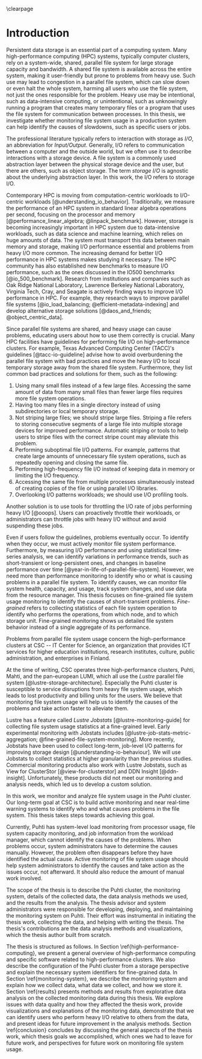 \clearpage

# Introduction
Persistent data storage is an essential part of a computing system.
Many high-performance computing (HPC) systems, typically computer clusters, rely on a system-wide, shared, parallel file system for large storage capacity and bandwidth.
A shared file system is available across the entire system, making it user-friendly but prone to problems from heavy use.
Such use may lead to congestion in a parallel file system, which can slow down or even halt the whole system, harming all users who use the file system, not just the ones responsible for the problem.
Heavy use may be intentional, such as data-intensive computing, or unintentional, such as unknowingly running a program that creates many temporary files or a program that uses the file system for communication between processes.
In this thesis, we investigate whether monitoring file system usage in a production system can help identify the causes of slowdowns, such as specific users or jobs.

The professional literature typically refers to interaction with storage as *I/O*, an abbreviation for *Input/Output*.
Generally, I/O refers to communication between a computer and the outside world, but we often use it to describe interactions with a storage device.
A file system is a commonly used abstraction layer between the physical storage device and the user, but there are others, such as object storage.
The term *storage I/O* is agnostic about the underlying abstraction layer.
In this work, the I/O refers to storage I/O.

<!-- TODO: greater need for understanding I/O performance and behavior  -->
<!-- TODO: [@toward_understanding_io_behavior] -->
Contemporary HPC is moving from computation-centric workloads to I/O-centric workloads [@understanding_io_behavior].
Traditionally, we measure the performance of an HPC system in standard linear algebra operations per second, focusing on the processor and memory [@performance_linear_algebra; @linpack_benchmark].
However, storage is becoming increasingly important in HPC system due to data-intensive workloads, such as data science and machine learning, which relies on huge amounts of data.
The system must transport this data between main memory and storage, making I/O performance essential and problems from heavy I/O more common.
The increasing demand for better I/O performance in HPC systems makes studying it necessary.
The HPC community has also established new benchmarks to measure I/O performance, such as the ones discussed in the IO500 benchmarks [@io_500_benchmark].
Research from institutions and companies such as Oak Ridge National Laboratory, Lawrence Berkeley National Laboratory, Virginia Tech, Cray, and Seagate is actively finding ways to improve I/O performance in HPC.
For example, they research ways to improve parallel file systems [@io_load_balancing; @efficient-metadata-indexing] and develop alternative storage solutions [@daos_and_friends; @object_centric_data].

Since parallel file systems are shared, and heavy usage can cause problems, educating users about how to use them correctly is crucial.
Many HPC facilities have guidelines for performing file I/O on high-performance clusters.
For example, Texas Advanced Computing Center (TACC)'s guidelines [@tacc-io-guideline] advise how to avoid overburdening the parallel file system with bad practices and move the heavy I/O to local temporary storage away from the shared file system.
Furthermore, they list common bad practices and solutions for them, such as the following:

1) Using many small files instead of a few large files.
  Accessing the same amount of data from many small files than fewer large files requires more file system operations.
2) Having too many files in a single directory instead of using subdirectories or local temporary storage.
3) Not striping large files; we should stripe large files.
  Striping a file refers to storing consecutive segments of a large file into multiple storage devices for improved performance.
  Automatic striping or tools to help users to stripe files with the correct stripe count may alleviate this problem.
4) Performing suboptimal file I/O patterns.
  For example, patterns that create large amounts of unnecessary file system operations, such as repeatedly opening and closing the same file.
5) Performing high-frequency file I/O instead of keeping data in memory or limiting the I/O frequency.
6) Accessing the same file from multiple processes simultaneously instead of creating copies of the file or using parallel I/O libraries.
7) Overlooking I/O patterns workloads; we should use I/O profiling tools.

Another solution is to use tools for throttling the I/O rate of jobs performing heavy I/O [@ooops].
Users can proactively throttle their workloads, or administrators can throttle jobs with heavy I/O without and avoid suspending these jobs.

Even if users follow the guidelines, problems eventually occur.
To identify when they occur, we must actively monitor file system performance.
Furthermore, by measuring I/O performance and using statistical time-series analysis, we can identify variations in performance trends, such as short-transient or long-persistent ones, and changes in baseline performance over time [@year-in-life-of-parallel-file-system].
However, we need more than performance monitoring to identify who or what is causing problems in a parallel file system.
To identify causes, we can monitor file system health, capacity, and usage, track system changes, and use data from the resource manager.
This thesis focuses on fine-grained file system usage monitoring to identify the causes of short-transient problems.
*Fine-grained* refers to collecting statistics of each file system operation to identify who performs the operations, from which node, and to which storage unit.
Fine-grained monitoring shows us detailed file system behavior instead of a single aggregate of its performance.

Problems from parallel file system usage concern the high-performance clusters at CSC -- IT Center for Science, an organization that provides ICT services for higher education institutions, research institutes, culture, public administration, and enterprises in Finland.
<!-- These services include high-performance computing, cloud computing, data storage, network services, training, and technical support. -->
At the time of writing, CSC operates three high-performance clusters, Puhti, Mahti, and the pan-european LUMI, which all use the *Lustre* parallel file system [@lustre-storage-architecture].
Especially the Puhti cluster is susceptible to service disruptions from heavy file system usage, which leads to lost productivity and billing units for the users.
We believe that monitoring file system usage will help us to identify the causes of the problems and take action faster to alleviate them.

Lustre has a feature called *Lustre Jobstats* [@lustre-monitoring-guide] for collecting file system usage statistics at a fine-grained level.
Early experimental monitoring with Jobstats includes [@lustre-job-stats-metric-aggregation; @fine-grained-file-system-monitoring].
More recently, Jobstats have been used to collect long-term, job-level I/O patterns for improving storage design [@understanding-io-behaviour].
We will use Jobstats to collect statistics at higher granularity than the previous studies.
Commercial monitoring products also work with Lustre Jobstats, such as View for ClusterStor [@view-for-clusterstor] and DDN Insight [@ddn-insight].
Unfortunately, these products did not meet our monitoring and analysis needs, which led us to develop a custom solution.

In this work, we monitor and analyze file system usage in the *Puhti* cluster.
Our long-term goal at CSC is to build active monitoring and near real-time warning systems to identify who and what causes problems in the file system.
This thesis takes steps towards achieving this goal.
<!-- Real-time monitoring should provide valuable information for improving the usability and throughput of the system. -->
Currently, Puhti has system-level load monitoring from processor usage, file system capacity monitoring, and job information from the workload manager, which cannot identify the causes of the problems.
When problems occur, system administrators have to determine the causes manually.
However, the problem often disappears before they have identified the actual cause.
Active monitoring of file system usage should help system administrators to identify the causes and take action as the issues occur, not afterward.
It should also reduce the amount of manual work involved.

The scope of the thesis is to describe the Puhti cluster, the monitoring system, details of the collected data, the data analysis methods we used, and the results from the analysis.
The thesis advisor and system administrators were responsible for developing, deploying, and maintaining the monitoring system on Puhti.
Their effort was instrumental in initiating the thesis work, collecting the data, and helping with writing the thesis.
The thesis's contributions are the data analysis methods and visualizations, which the thesis author built from scratch.

The thesis is structured as follows.
In Section \ref{high-performance-computing}, we present a general overview of high-performance computing and specific software related to high-performance clusters.
We also describe the configuration of the Puhti cluster from a storage perspective and explain the necessary system identifiers for fine-grained data.
In Section \ref{monitoring-system}, we describe the monitoring system and explain how we collect data, what data we collect, and how we store it.
Section \ref{results} presents methods and results from explorative data analysis on the collected monitoring data during this thesis.
We explore issues with data quality and how they affected the thesis work, provide visualizations and explanations of the monitoring data, demonstrate that we can identify users who perform heavy I/O relative to others from the data, and present ideas for future improvement in the analysis methods.
Section \ref{conclusion} concludes by discussing the general aspects of the thesis work, which thesis goals we accomplished, which ones we had to leave for future work, and perspectives for future work on monitoring file system usage.
